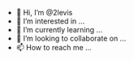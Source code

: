 - 👋 Hi, I’m @2levis
- 👀 I’m interested in ...
- 🌱 I’m currently learning ...
- 💞️ I’m looking to collaborate on ...
- 📫 How to reach me ...

<!---
2levis/2levis is a ✨ special ✨ repository because its `README.md` (this file) appears on your GitHub profile.
You can click the Preview link to take a look at your changes.
--->
